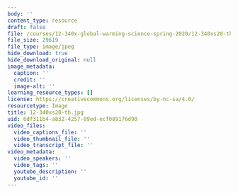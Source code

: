 ```yaml
---
body: ''
content_type: resource
draft: false
file: /courses/12-340x-global-warming-science-spring-2020/12-340xs20-th.jpg
file_size: 29619
file_type: image/jpeg
hide_download: true
hide_download_original: null
image_metadata:
  caption: ''
  credit: ''
  image-alt: ''
learning_resource_types: []
license: https://creativecommons.org/licenses/by-nc-sa/4.0/
resourcetype: Image
title: 12-340xs20-th.jpg
uid: 6df311b4-a832-4257-89ed-ecf089176d90
video_files:
  video_captions_file: ''
  video_thumbnail_file: ''
  video_transcript_file: ''
video_metadata:
  video_speakers: ''
  video_tags: ''
  youtube_description: ''
  youtube_id: ''
---
```

